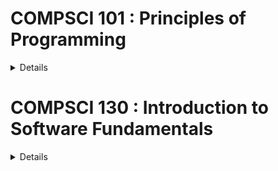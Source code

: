 # COMPSCI 101 : Principles of Programming

<details>
## Course Overview

This course introduces computer programming using the Python programming language. The main focus is on learning to understand the detailed requirements of a programming task, and writing programs that are well structured, correct and easy to read. The course covers simple variables, expressions, input and output, control structures, functions, using standard data structures such as lists and dictionaries, and using standard Python modules.

The course is designed for students who do not have any prior programming experience. For students who wish to continue with Computer Science, this course will prepare them for the core Stage I paper COMPSCI 130.

## Course Requirements

Restriction: Cannot be taken with or after COMPSCI 105, 107, 130, 210-220, 230-289, 313-399

</details>

# COMPSCI 130 : Introduction to Software Fundamentals

<details>
## Course Overview

This is the entry course to Computer Science for students with prior programming experience. It focuses on the quality of processes used when developing software, and the quality of the software product produced using those processes. The course provides an introduction to fundamental software development techniques and processes, such as reading, writing, and documenting programming code, decomposing problems, testing, debugging, using recursion and handling unexpected errors. It also addresses efficient ways to organize and manipulate data, including sorting and searching algorithms, and writing software that uses and implements common abstract data types such as lists, stacks, queues, dictionaries and trees. The course will be taught using the Python programming language.

## Course Requirements

Prerequisite: 15 points from COMPSCI 105, 107, 130
Restriction: COMPSCI 105, 107

</details>
